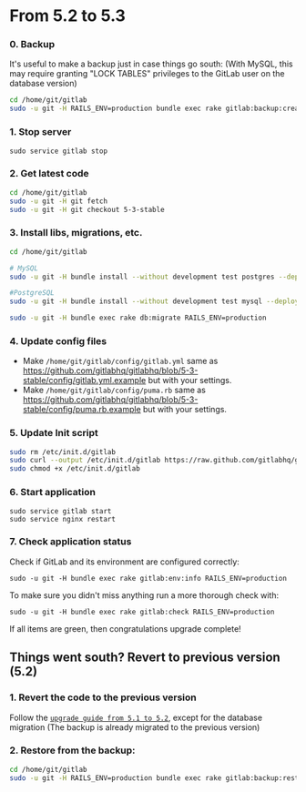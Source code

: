 # From 5.2 to 5.3

### 0. Backup

It's useful to make a backup just in case things go south:
(With MySQL, this may require granting "LOCK TABLES" privileges to the GitLab user on the database version)

```bash
cd /home/git/gitlab
sudo -u git -H RAILS_ENV=production bundle exec rake gitlab:backup:create
```

### 1. Stop server

    sudo service gitlab stop

### 2. Get latest code

```bash
cd /home/git/gitlab
sudo -u git -H git fetch
sudo -u git -H git checkout 5-3-stable
```

### 3. Install libs, migrations, etc.

```bash
cd /home/git/gitlab

# MySQL
sudo -u git -H bundle install --without development test postgres --deployment

#PostgreSQL
sudo -u git -H bundle install --without development test mysql --deployment

sudo -u git -H bundle exec rake db:migrate RAILS_ENV=production
```

### 4. Update config files

* Make `/home/git/gitlab/config/gitlab.yml` same as https://github.com/gitlabhq/gitlabhq/blob/5-3-stable/config/gitlab.yml.example but with your settings.
* Make `/home/git/gitlab/config/puma.rb` same as https://github.com/gitlabhq/gitlabhq/blob/5-3-stable/config/puma.rb.example but with your settings.

### 5. Update Init script

```bash
sudo rm /etc/init.d/gitlab
sudo curl --output /etc/init.d/gitlab https://raw.github.com/gitlabhq/gitlabhq/5-3-stable/lib/support/init.d/gitlab
sudo chmod +x /etc/init.d/gitlab
```

### 6. Start application

    sudo service gitlab start
    sudo service nginx restart

### 7. Check application status

Check if GitLab and its environment are configured correctly:

    sudo -u git -H bundle exec rake gitlab:env:info RAILS_ENV=production

To make sure you didn't miss anything run a more thorough check with:

    sudo -u git -H bundle exec rake gitlab:check RAILS_ENV=production

If all items are green, then congratulations upgrade complete!

## Things went south? Revert to previous version (5.2)

### 1. Revert the code to the previous version
Follow the [`upgrade guide from 5.1 to 5.2`](5.1-to-5.2.md), except for the database migration 
(The backup is already migrated to the previous version)

### 2. Restore from the backup:

```bash
cd /home/git/gitlab
sudo -u git -H RAILS_ENV=production bundle exec rake gitlab:backup:restore
```